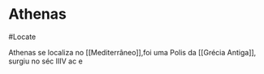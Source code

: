 # Athenas
#Locate 

Athenas se localiza no [[Mediterrâneo]],foi uma Polis da [[Grécia Antiga]], surgiu no séc IIIV ac e 
